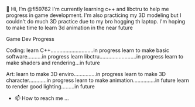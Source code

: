 👋 Hi, I’m @fl59762
I'm currently learning c++ and libctru to help me progress in game development. 
I'm also practicing my 3D modeling but I couldn't do much 3D practice due to my bro hogging th laptop.
I'm hoping to make time to learn 3d animation in the near future


Game Dev Progress

Coding:
learn C++.............................in progress
learn to make basic software..........in progress
learn libctru.........................in progress
learn to make shaders and rendering...in future

Art:
learn to make 3D enviro...............in progress
learn to make 3D character............in progress
learn to make animation...............in future
learn to render good lighting.........in future

- 📫 How to reach me ...

<!---
fl59762/fl59762 is a ✨ special ✨ repository because its `README.md` (this file) appears on your GitHub profile.
You can click the Preview link to take a look at your changes.
--->
